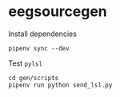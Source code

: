 # eegsourcegen

Install dependencies 

```
pipenv sync --dev
```

Test `pylsl`

```
cd gen/scripts
pipenv run python send_lsl.py
```

